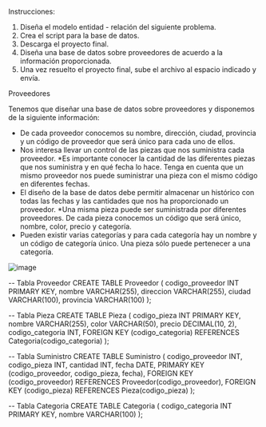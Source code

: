 Instrucciones:

1. Diseña el modelo entidad - relación del siguiente problema.
2. Crea el script para la base de datos.
3. Descarga el proyecto final.
4. Diseña una base de datos sobre proveedores de acuerdo a la información proporcionada.
5. Una vez resuelto el proyecto final, sube el archivo al espacio indicado y envía.


Proveedores

Tenemos que diseñar una base de datos sobre proveedores y disponemos de la siguiente información: 

* De cada proveedor conocemos su nombre, dirección, ciudad, provincia y 
un código de proveedor que será único para cada uno de ellos.
* Nos interesa llevar un control de las piezas que nos suministra cada proveedor. 
*Es importante conocer la cantidad de las diferentes piezas que nos suministra y en qué fecha lo hace. 
Tenga en cuenta que un mismo proveedor nos puede suministrar una pieza con el mismo código en diferentes fechas. 
* El diseño de la base de datos debe permitir almacenar un histórico con todas las fechas y 
las cantidades que nos ha proporcionado un proveedor.
*Una misma pieza puede ser suministrada por diferentes proveedores.
De cada pieza conocemos un código que será único, nombre, color, precio y categoría.
* Pueden existir varias categorías y para cada categoría hay un nombre y un código de categoría único.
Una pieza sólo puede pertenecer a una categoría.

![image](https://github.com/leoandyaz/Base-de-datos/assets/133395965/603905f7-5da2-4583-8664-c020fb5a6a6b)


-- Tabla Proveedor
CREATE TABLE Proveedor (
    codigo_proveedor INT PRIMARY KEY,
    nombre VARCHAR(255),
    direccion VARCHAR(255),
    ciudad VARCHAR(100),
    provincia VARCHAR(100)
);

-- Tabla Pieza
CREATE TABLE Pieza (
    codigo_pieza INT PRIMARY KEY,
    nombre VARCHAR(255),
    color VARCHAR(50),
    precio DECIMAL(10, 2),
    codigo_categoria INT,
    FOREIGN KEY (codigo_categoria) REFERENCES Categoria(codigo_categoria)
);

-- Tabla Suministro
CREATE TABLE Suministro (
    codigo_proveedor INT,
    codigo_pieza INT,
    cantidad INT,
    fecha DATE,
    PRIMARY KEY (codigo_proveedor, codigo_pieza, fecha),
    FOREIGN KEY (codigo_proveedor) REFERENCES Proveedor(codigo_proveedor),
    FOREIGN KEY (codigo_pieza) REFERENCES Pieza(codigo_pieza)
);

-- Tabla Categoria
CREATE TABLE Categoria (
    codigo_categoria INT PRIMARY KEY,
    nombre VARCHAR(100)
);



